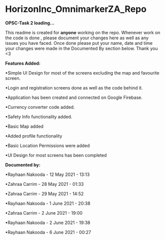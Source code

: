 # HorizonInc_OmnimarkerZA_Repo
<b>OPSC-Task 2 loading...</b>

This readme is created for <b>anyone</b> working on the repo. 
Whenever work on the code is done , please document your changes here as well as any issues you have faced.
Once done please put your name, date and time your changes were made in the Documented By section below.
Thank you <3


<b>Features Added:</b>

•Simple UI Design for most of the screens excluding the map and favourite screen.

•Login and registration screens done as well as the code behind it.

•Application has been created and connected on Google Firebase.

•Currency converter code added.

•Safety Info functionality added.

•Basic Map added 

•Added profile functionality 

•Basic Location Permissions were added 

•UI Design for most screens has been completed 


<b>Documented by:</b>

•Rayhaan Nakooda - 12 May 2021 - 13:13

•Zahraa Carrim - 28 May 2021 - 01:33

•Zahraa Carrim - 29 May 2021 - 14:52

•Rayhaan Nakooda - 1 June 2021 - 20:38

•Zahraa Carrim - 2 June 2021 - 19:00

•Rayhaan Nakooda - 2 June 2021 - 19:38

•Rayhaan Nakooda - 6 June 2021 - 00:27
